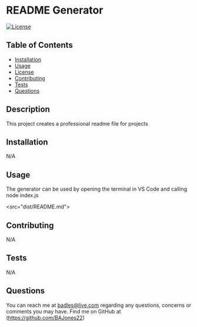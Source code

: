 # README Generator

  [![License](https://img.shields.io/badge/License-Apache%202.0-blue.svg)](https://opensource.org/licenses/Apache-2.0)

## Table of Contents

- [Installation](#installation)
- [Usage](#usage)
- [License](#license)
- [Contributing](#contributing)
- [Tests](#tests)
- [Questions](#questions)

## Description

This project creates a professional readme file for projects

## Installation

N/A

## Usage

The generator can be used by opening the terminal in VS Code and calling node index.js

<src="dist/README.md">
     
## Contributing

N/A

## Tests

N/A

## Questions

You can reach me at badles@live.com regarding any questions, concerns or comments you may have. Find me on GitHub at (https://github.com/BAJones22)

